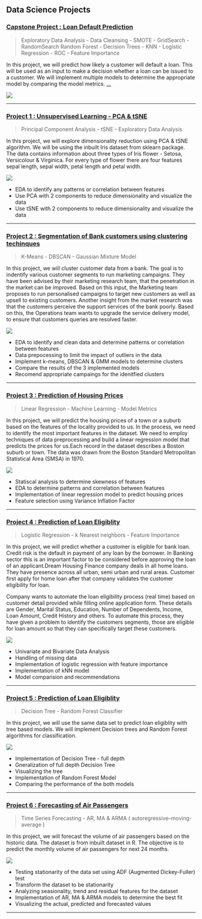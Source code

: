 ## Data Science Projects

### [Capstone Project : Loan Default Prediction](https://shouvikn.github.io/DS-Capstone-Proj)
> Exploratory Data Analysis - Data Cleansing - SMOTE - GridSearch - RandomSearch
> Random Forest - Decision Trees - KNN - Logistic Regression - ROC - Feature Importance

In this project, we will predict how likely a customer will default a loan. This will be used as an input to make a decision whether a loan can be issued to a customer.
We will implement multiple models to determine the appropriate model by comparing the model metrics. [...](https://shouvikn.github.io/DS-Capstone-Proj)

![](image/problemstatement.png)

---

### [Project 1 : Unsupervised Learning - PCA & tSNE](https://github.com/shouvikn/dataprojects/blob/main/unsupervised_learn/Project%20PCA%20and%20tSNE.ipynb)
> Principal Component Analysis - tSNE - Exploratory Data Analysis 

In this project, we will explore dimensionality reduction using PCA & tSNE algorithm. We will be using the inbuilt Iris dataset from sklearn package. The data contains information about three types of Iris flower - Setosa, Versicolour & Virginica. For every type of flower there are four features sepal length, sepal width, petal length and petal width. 

![](image/iris_image.png)

- EDA to identify any patterns or correlation between features 
- Use PCA with 2 components to reduce dimensionality and visualize the data 
- Use tSNE with 2 components to reduce dimensionality and visualize the data

---

### [Project 2 : Segmentation of Bank customers using clustering techinques](https://nbviewer.org/github/shouvikn/dataprojects/blob/main/unsupervised_learn/Project_Unsupervised_Learning.ipynb)
> K-Means - DBSCAN - Gaussian Mixture Model

In this project, we will cluster customer data from a bank. The goal is to indentify various customer segments to run marketing campaigns. They have been advised by their marketing research team, that the penetration in the market can be improved. Based on this input, the Marketing team proposes to run personalised campaigns to target new customers as well as upsell to existing customers. Another insight from the market research was that the customers perceive the support services of the bank poorly. Based on this, the Operations team wants to upgrade the service delivery model, to ensure that customers queries are resolved faster.

![](image/k-means_image.png)

- EDA to identify and clean data and determine patterns or correlation between features
- Data prepocessing to limit the impact of outliers in the data 
- Implement k-means, DBSCAN & GMM models to determine clusters 
- Compare the results of the 3 implemented models
- Recomend appropriate campaings for the idenitfied clusters

---

### [Project 3 : Prediction of Housing Prices](https://github.com/shouvikn/dataprojects/blob/main/machinelearning/Project_%20Linear%20Regression(Boston%20House%20Price)%20(1).ipynb)
> Linear Regression - Machine Learning - Model Metrics

In this project, we will predict the housing prices of a town or a suburb based on the features of the locality provided to us. In the process, we need to identify the most important features in the dataset. We need to employ techniques of data preprocessing and build a linear regression model that predicts the prices for us.Each record in the dataset describes a Boston suburb or town. The data was drawn from the Boston Standard Metropolitan Statistical Area (SMSA) in 1970.

![](image/linearregression_cor.png)

- Statiscal analysis to determine skewness of features
- EDA to determine patterns and correlation between features
- Implementation of linear regression model to predict housing prices
- Feature selection using Variance Inflation Factor

---

### [Project 4 : Prediction of Loan Eligiblity](https://github.com/shouvikn/dataprojects/blob/main/machinelearning/Project_%20Classification_%20Loan%20Eligibility%20Prediction.ipynb)
> Logistic Regression - k Nearest neighbors - Feature Importance

In this project, we will predict whether a customer is eligible for bank loan. Credit risk is the default in payment of any loan by the borrower. In Banking sector this is an important factor to be considered before approving the loan of an applicant.Dream Housing Finance company deals in all home loans. They have presence across all urban, semi urban and rural areas. Customer first apply for home loan after that company validates the customer eligibility for loan.

Company wants to automate the loan eligibility process (real time) based on customer detail provided while filling online application form. These details are Gender, Marital Status, Education, Number of Dependents, Income, Loan Amount, Credit History and others. To automate this process, they have given a problem to identify the customers segments, those are eligible for loan amount so that they can specifically target these customers.

![](image/logisticregression_feature.png)

- Univariate and Bivariate Data Analysis
- Handling of missing data
- Implementation of logistic regression with feature importance
- Implementation of kNN model 
- Model comparision and recommendations

---

### [Project 5 : Prediction of Loan Eligiblity](https://nbviewer.org/github/shouvikn/dataprojects/blob/main/treemodels/Project%20PDS_%20Loan%20Eligibility%20Prediction.ipynb)
> Decision Tree - Random Forest Classifier

In this project, we will use the same data set to predict loan eligiblity with tree based models. We will implement Decision trees and Random Forest algorithms for classification.

![](image/tree.png)

- Implementation of Decision Tree - full depth
- Gneralization of full depth Decision Tree
- Visualizing the tree
- Implementation of Random Forest Model
- Comparing the performance of the both models

---

### [Project 6 : Forecasting of Air Passengers](https://nbviewer.org/github/shouvikn/dataprojects/blob/main/timeseries/Project_%20Time%20Series%20-%20Air%20Passengers.ipynb)
> Time Series Forecasting - AR, MA & ARMA ( autoregressive–moving-average )

In this project, we will forecast the volume of air passengers based on the historic data. The dataset is from inbuilt dataset in R. The objective is to predict the monthly volume of air passengers for next 24 months.

![](image/timeseries.png)

- Testing stationarity of the data set using ADF (Augmented Dickey-Fuller) test
- Transform the dataset to be stationarity
- Analyzing seasionality, trend and residual features for the dataset
- Implementation of AR, MA & ARMA models to determine the best fit
- Visualizing the actual, predicted and forecasted values

---



